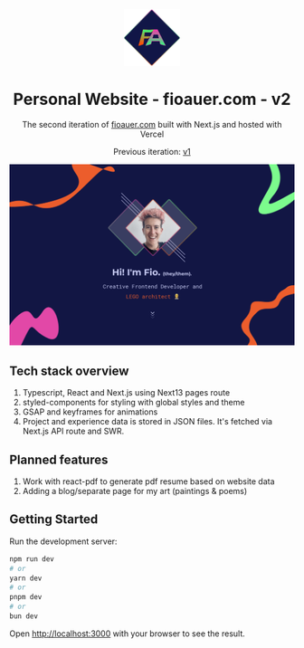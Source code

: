 <div align="center">
  <img alt="Logo" src="https://raw.githubusercontent.com/sopoour/personal-website/main/src/assets/logo.png" width="100" />
</div>
<h1 align="center">
 Personal Website - fioauer.com - v2
</h1>
<p align="center">
  The second iteration of <a href="https://fioauer.com" target="_blank">fioauer.com</a> built with Next.js and hosted with Vercel
</p>
<p align="center">
  Previous iteration: <a href="https://github.com/sopoour/sopoour.github.io" target="_blank">v1</a>
</p>

![demo](https://raw.githubusercontent.com/sopoour/personal-website/main/src/assets/demo.png)

## Tech stack overview

1. Typescript, React and Next.js using Next13 pages route 
2. styled-components for styling with global styles and theme
3. GSAP and keyframes for animations
4. Project and experience data is stored in JSON files. It's fetched via Next.js API route and SWR.


## Planned features
1. Work with react-pdf to generate pdf resume based on website data
2. Adding a blog/separate page for my art (paintings & poems)

## Getting Started

Run the development server:

```bash
npm run dev
# or
yarn dev
# or
pnpm dev
# or
bun dev
```

Open [http://localhost:3000](http://localhost:3000) with your browser to see the result.
